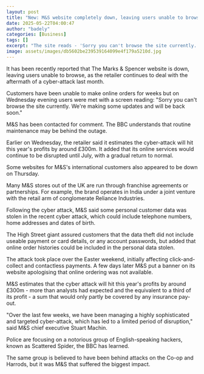 ```yaml
---
layout: post
title: "New: M&S website completely down, leaving users unable to browse"
date: 2025-05-22T04:00:47
author: "badely"
categories: [Business]
tags: []
excerpt: "The site reads - 'Sorry you can't browse the site currently. We're making some updates and will be back soon.'"
image: assets/images/db5602be239539164099e4f179a5210d.jpg
---
```


It has been recently reported that The Marks & Spencer website is down, leaving users unable to browse, as the retailer continues to deal with the aftermath of a cyber-attack last month.

Customers have been unable to make online orders for weeks but on Wednesday evening users were met with a screen reading: "Sorry you can't browse the site currently. We're making some updates and will be back soon." 

M&S has been contacted for comment. The BBC understands that routine maintenance may be behind the outage.

Earlier on Wednesday, the retailer said it estimates the cyber-attack will hit this year's profits by around £300m. It added that its online services would continue to be disrupted until July, with a gradual return to normal.

Some websites for M&S's international customers also appeared to be down on Thursday.

Many M&S stores out of the UK are run through franchise agreements or partnerships. For example, the brand operates in India under a joint venture with the retail arm of conglomerate Reliance Industries.

Following the cyber attack, M&S said some personal customer data was stolen in the recent cyber attack, which could include telephone numbers, home addresses and dates of birth.

The High Street giant assured customers that the data theft did not include useable payment or card details, or any account passwords, but added that online order histories could be included in the personal data stolen.

The attack took place over the Easter weekend, initially affecting click-and-collect and contactless payments. A few days later M&S put a banner on its website apologising that online ordering was not available.

M&S estimates that the cyber attack will hit this year's profits by around £300m - more than analysts had expected and the equivalent to a third of its profit - a sum that would only partly be covered by any insurance pay-out.

"Over the last few weeks, we have been managing a highly sophisticated and targeted cyber-attack, which has led to a limited period of disruption," said M&S chief executive Stuart Machin.

Police are focusing on a notorious group of English-speaking hackers, known as Scattered Spider, the BBC has learned.

The same group is believed to have been behind attacks on the Co-op and Harrods, but it was M&S that suffered the biggest impact.

